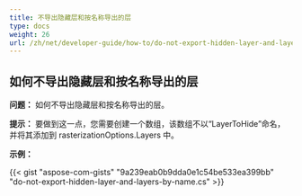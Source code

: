 ```yaml
---
title: 不导出隐藏层和按名称导出的层
type: docs
weight: 26
url: /zh/net/developer-guide/how-to/do-not-export-hidden-layer-and-layers-by-name/
---
```


## **如何不导出隐藏层和按名称导出的层**

**问题：** 如何不导出隐藏层和按名称导出的层。

**提示：** 要做到这一点，您需要创建一个数组，该数组不以“LayerToHide”命名，并将其添加到 rasterizationOptions.Layers 中。

**示例：**

{{< gist "aspose-com-gists" "9a239eab0b9dda0e1c54be533ea399bb" "do-not-export-hidden-layer-and-layers-by-name.cs" >}}
